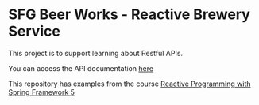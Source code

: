 # SFG Beer Works - Reactive Brewery Service

This project is to support learning about Restful APIs. 

You can access the API documentation [here](https://sfg-beer-works.github.io/brewery-api/#tag/Beer-Service) 

This repository has examples from the course [Reactive Programming with Spring Framework 5](https://www.udemy.com/reactive-programming-with-spring-framework-5/?couponCode=GITHUB_REPO_SF5B2G)

